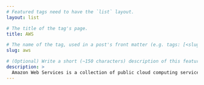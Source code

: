 ```yaml
---
# Featured tags need to have the `list` layout.
layout: list

# The title of the tag's page.
title: AWS

# The name of the tag, used in a post's front matter (e.g. tags: [<slug>]).
slug: aws

# (Optional) Write a short (~150 characters) description of this featured tag.
description: >
  Amazon Web Services is a collection of public cloud computing services that together form a cloud computing platform, offered over the Internet by Amazon.com.
---
```

